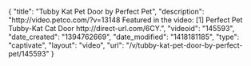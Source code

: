 {
    "title": "Tubby Kat Pet Door by Perfect Pet",
    "description": "http:\/\/video.petco.com\/?v=13148 Featured in the video: [1] Perfect Pet Tubby-Kat Cat Door http:\/\/direct-url.com\/6CY.",
    "videoid": "145593",
    "date_created": "1394762669",
    "date_modified": "1418181185",
    "type": "captivate",
    "layout": "video",
    "url": "\/v\/tubby-kat-pet-door-by-perfect-pet\/145593"
}